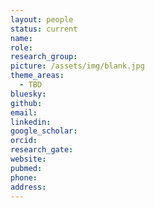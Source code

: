 ```yaml
---
layout: people
status: current
name: 
role: 
research_group: 
picture: /assets/img/blank.jpg
theme_areas:
  - TBD
bluesky: 
github: 
email: 
linkedin:
google_scholar: 
orcid: 
research_gate: 
website: 
pubmed: 
phone: 
address: 
---
```


